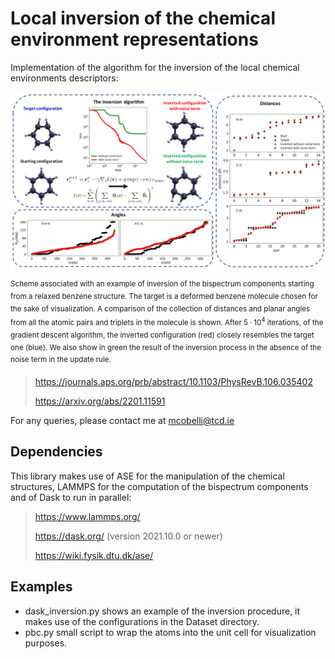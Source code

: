 # Local inversion of the chemical environment representations
Implementation of the algorithm for the inversion of the local chemical environments descriptors:

<p align="center">
<img src="./inversion_scheme.png" width=700 > 
  
<sup> Scheme associated with an example of inversion of the bispectrum components starting from a relaxed benzene structure. The target is a deformed benzene molecule chosen for the sake of visualization. A comparison of the collection of distances and planar angles from all the atomic pairs and triplets in the molecule is shown. After $5·10^4$ iterations, of the gradient descent algorithm, the inverted configuration (red) closely resembles the target one (blue). We also show in green the result of the inversion process in the absence of the noise term in the update rule. </sup>
</p>

> https://journals.aps.org/prb/abstract/10.1103/PhysRevB.106.035402
> 
> https://arxiv.org/abs/2201.11591

For any queries, please contact me at mcobelli@tcd.ie

## Dependencies

This library makes use of ASE for the manipulation of the chemical structures, LAMMPS for the computation of the bispectrum components and of Dask to run in parallel:

> https://www.lammps.org/
> 
> https://dask.org/ (version 2021.10.0 or newer)
> 
> https://wiki.fysik.dtu.dk/ase/

## Examples

- dask_inversion.py shows an example of the inversion procedure, it makes use of the configurations in the Dataset directory.
- pbc.py small script to wrap the atoms into the unit cell for visualization purposes.
